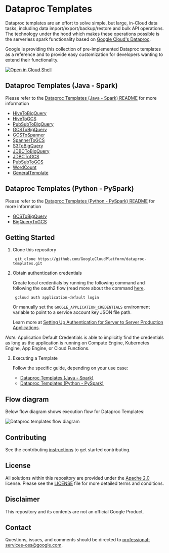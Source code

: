 # Dataproc Templates
Dataproc templates are an effort to solve simple, but large, in-Cloud data tasks, including data import/export/backup/restore and bulk API operations. The technology under the hood which makes these operations possible is the serverless spark functionality based on [Google Cloud's Dataproc](https://cloud.google.com/dataproc/).

Google is providing this collection of pre-implemented Dataproc templates as a reference and to provide easy customization for developers wanting to extend their functionality.

[![Open in Cloud Shell](http://gstatic.com/cloudssh/images/open-btn.svg)](https://console.cloud.google.com/cloudshell/editor)


## Dataproc Templates (Java - Spark)
Please refer to the [Dataproc Templates (Java - Spark) README](java/README.md)  for more information
* [HiveToBigQuery](java/src/main/java/com/google/cloud/dataproc/templates/hive/README.md)
* [HiveToGCS](java/src/main/java/com/google/cloud/dataproc/templates/hive/README.md)
* [PubSubToBigQuery](java/src/main/java/com/google/cloud/dataproc/templates/pubsub/README.md)
* [GCSToBigQuery](java/src/main/java/com/google/cloud/dataproc/templates/gcs/README.md)
* [GCSToSpanner](java/src/main/java/com/google/cloud/dataproc/templates/gcs/README.md)
* [SpannerToGCS](java/src/main/java/com/google/cloud/dataproc/templates/databases/README.md)
* [S3ToBigQuery](java/src/main/java/com/google/cloud/dataproc/templates/s3/README.md)
* [JDBCToBigQuery](java/src/main/java/com/google/cloud/dataproc/templates/jdbc/README.md)
* [JDBCToGCS](java/src/main/java/com/google/cloud/dataproc/templates/jdbc/README.md)
* [PubSubToGCS](java/src/main/java/com/google/cloud/dataproc/templates/pubsub/README.md#2-pubsub-to-gcs)
* [WordCount](java/src/main/java/com/google/cloud/dataproc/templates/word/WordCount.java)
* [GeneralTemplate](java/src/main/java/com/google/cloud/dataproc/templates/general/README.md)

## Dataproc Templates (Python - PySpark)
Please refer to the [Dataproc Templates (Python - PySpark) README](python/README.md) for more information
* [GCSToBigQuery](python/dataproc_templates/gcs/README.md)
* [BigQueryToGCS](python/dataproc_templates/bigquery/README.md)

## Getting Started

1) Clone this repository

        git clone https://github.com/GoogleCloudPlatform/dataproc-templates.git
2) Obtain authentication credentials

   Create local credentials by running the following command and following the
   oauth2 flow (read more about the command [here](https://cloud.google.com/sdk/gcloud/reference/auth/application-default/login).

        gcloud auth application-default login

   Or manually set the `GOOGLE_APPLICATION_CREDENTIALS` environment variable
   to point to a service account key JSON file path.

   Learn more at [Setting Up Authentication for Server to Server Production Applications](https://developers.google.com/identity/protocols/oauth2/service-account).

*Note:* Application Default Credentials is able to implicitly find the credentials as long as the application is running on Compute Engine, Kubernetes Engine, App Engine, or Cloud Functions.

3) Executing a Template 

    Follow the specific guide, depending on your use case:
   - [Dataproc Templates (Java - Spark)](java/README.md)
   - [Dataproc Templates (Python - PySpark)](python/README.md)

## Flow diagram

Below flow diagram shows execution flow for Dataproc Templates:

![Dataproc templates flow diagram](dp-templates.png)

## Contributing
See the contributing [instructions](/CONTRIBUTING.md) to get started contributing.

## License
All solutions within this repository are provided under the [Apache 2.0](https://www.apache.org/licenses/LICENSE-2.0) license. Please see the [LICENSE](/LICENSE) file for more detailed terms and conditions.

## Disclaimer
This repository and its contents are not an official Google Product.

## Contact
Questions, issues, and comments should be directed to
[professional-services-oss@google.com](mailto:professional-services-oss@google.com).

[gcf]: https://cloud.google.com/functions/
[gcf-bg]: https://cloud.google.com/functions/docs/writing/background
[logs-export]: https://cloud.google.com/logging/docs/export/
